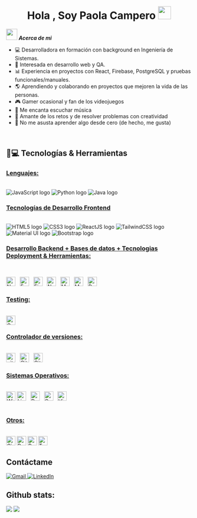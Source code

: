 <h1 align="center"><b>Hola , Soy Paola Campero </b><img src="https://media.giphy.com/media/hvRJCLFzcasrR4ia7z/giphy.gif" width="35"></h1>
<!--  -->

<img src="https://media.giphy.com/media/ObNTw8Uzwy6KQ/giphy.gif" width="30px">&nbsp;***Acerca de mi***

- 💻 Desarrolladora en formación con background en Ingeniería de Sistemas.
- 🚀 Interesada en desarrollo web y QA.
- 📊 Experiencia en proyectos con React, Firebase, PostgreSQL y pruebas funcionales/manuales.
- 🌎 Aprendiendo y colaborando en proyectos que mejoren la vida de las personas.
- 🎮 Gamer ocasional y fan de los videojuegos
- 🎵 Me encanta escuchar música
- 📌 Amante de los retos y de resolver problemas con creatividad
- 📖 No me asusta aprender algo desde cero (de hecho, me gusta)
<br>

## 🚀💻 Tecnologías & Herramientas

### <u> Lenguajes: </u>
<br>
<span>
<img src="https://img.shields.io/badge/JavaScript-323330?style=for-the-badge&logo=javascript&logoColor=F7DF1E" alt="JavaScript logo" title="JavaScript"/>
<img src = "https://img.shields.io/badge/Python-FFD43B?style=for-the-badge&logo=python&logoColor=blue" alt="Python logo"  title="Python"/>
<img src = "https://img.shields.io/badge/Java-ED8B00?style=for-the-badge&logo=java&logoColor=white" alt="Java logo"  title="Java"/>
</span>
<br>

### <u> Tecnologías de Desarrollo Frontend </u>

<br>
<span>
<img src="https://img.shields.io/badge/HTML5-E34F26?style=for-the-badge&logo=html5&logoColor=white" alt="HTML5 logo" title="HTML5"/>
<img src="https://img.shields.io/badge/CSS3-1572B6?style=for-the-badge&logo=css3&logoColor=white" alt="CSS3 logo" title="CSS3"/>
<img src="https://img.shields.io/badge/React-20232A?style=for-the-badge&logo=react&logoColor=61DAFB" alt="ReactJS logo" title="ReactJS" />
<img src="https://img.shields.io/badge/Tailwind_CSS-38B2AC?style=for-the-badge&logo=tailwind-css&logoColor=white" alt="TailwindCSS logo" title="TailwindCSS" />
<img src="https://img.shields.io/badge/Material%20UI-007FFF?style=for-the-badge&logo=mui&logoColor=white" alt="Material UI logo" title="Material UI" />
<img src="https://img.shields.io/badge/Bootstrap-563D7C?style=for-the-badge&logo=bootstrap&logoColor=white" alt="Bootstrap logo" title="Bootstrap"  />
</span>

### <u> Desarrollo Backend + Bases de datos + Tecnologias Deployment & Herramientas: </u>

<br>

<span><img src="https://img.shields.io/badge/Node.js-339933?style=for-the-badge&logo=nodedotjs&logoColor=white" alt="Node.js logo" title="Node.js" height="25" /></span>
&nbsp;
<span><img src="https://img.shields.io/badge/Express.js-000000?style=for-the-badge&logo=express&logoColor=white" alt="Express.js logo" title="Express.js" height="25" /></span>
&nbsp;
<span><img src="https://img.shields.io/badge/firebase-ffca28?style=for-the-badge&logo=firebase&logoColor=black" alt="Firebase logo" title="Firebase" height="25"/></span>
&nbsp;
<span><img src="https://img.shields.io/badge/netlify-%23000000.svg?style=for-the-badge&logo=netlify&logoColor=#00C7B7" alt="Netlify logo" title="Netlify" height="25"/></span>
&nbsp;
<span>
<span><img src="https://img.shields.io/badge/MongoDB-4EA94B?style=for-the-badge&logo=mongodb&logoColor=white" alt="MongoDB logo" title="MongoDB" height="25" /></span>
&nbsp;
<span>
<img src = "https://img.shields.io/badge/MySQL-005C84?style=for-the-badge&logo=mysql&logoColor=white" alt="MySQL logo" title="MySQL" height="25"/>
</span>
&nbsp;
<span><img src="https://img.shields.io/badge/Docker-2CA5E0?style=for-the-badge&logo=docker&logoColor=white" alt="Docker logo" title="Docker Code" height="25" /></span>
&nbsp;

### <u> Testing:</u>
<br>
<span>
<img src = "https://img.shields.io/badge/-cypress-%23E5E5E5?style=for-the-badge&logo=cypress&logoColor=058a5e" alt="Cypress Logo"  title="Cypress" height="25"/>
</span>

### <u> Controlador de versiones:</u>

<br>
<span><img src="https://img.shields.io/badge/GIT-E44C30?style=for-the-badge&logo=git&logoColor=white" alt="git logo" title="Git" height="25" /></span>
&nbsp;
<span><img src="https://img.shields.io/badge/GitHub-100000?style=for-the-badge&logo=github&logoColor=white" alt="Github logo" title="Github" height="25" /></span>
&nbsp;
<span><img src="https://img.shields.io/badge/gitlab-%23181717.svg?style=for-the-badge&logo=gitlab&logoColor=white" alt="Gitlab logo" title="Gitlab" height="25" /></span>


### <u> Sistemas Operativos:</u>

<br>
<span>
<img src = "https://img.shields.io/badge/Windows-0078D6?style=for-the-badge&logo=windows&logoColor=white" alt="Windows Logo"  title="Windows" height="25"/>
</span>
<span>
<img src = "https://img.shields.io/badge/Linux-FCC624?style=for-the-badge&logo=linux&logoColor=black" alt="Linux Logo"  title="Linux" height="25"/>
</span>
&nbsp;
<span><img src="https://img.shields.io/badge/Debian-D70A53?style=for-the-badge&logo=debian&logoColor=white" alt="Debian logo" title="Debian" height="25" /></span>
&nbsp;
<span><img src="https://img.shields.io/badge/openSUSE-%2364B345?style=for-the-badge&logo=openSUSE&logoColor=white" alt="OpenSuse logo" title="OpenSuse" height="25" /></span>
&nbsp;
<span><img src="https://img.shields.io/badge/VSCode-0078D4?style=for-the-badge&logo=visual%20studio%20code&logoColor=white" alt="Visual Studio Code logo" title="Visual Studio Code" height="25" /></span>
<br>
<br>

### <u> Otros:</u>
<br>
<span>
<img src = "https://img.shields.io/badge/cisco-%23049fd9.svg?style=for-the-badge&logo=cisco&logoColor=black" alt="Cisco Logo"  title="Cisco" height="25"/>
</span>
<span>
<img src = "https://img.shields.io/badge/Postman-FF6C37?style=for-the-badge&logo=postman&logoColor=white" alt="Postman Logo"  title="Postman" height="25"/>
</span>
<span>
<img src = "https://img.shields.io/badge/Postman-FF6C37?style=for-the-badge&logo=postman&logoColor=white" alt="Postman Logo"  title="Postman" height="25"/>
</span>
<span>
<img src = "https://img.shields.io/badge/Trello-%23026AA7.svg?style=for-the-badge&logo=Trello&logoColor=white" alt="Trello Logo"  title="Trello" height="25"/>
</span>


## Contáctame

<a href= "mailto:paola.campero.medina@gmail.com" target="top">
    <img src="https://img.shields.io/badge/Gmail-D14836?style=for-the-badge&logo=gmail&logoColor=white" alt="Gmail">
</a>
<a href="https://www.linkedin.com/in/paola-campero-desarrolladora-qa/" target="_blank">
  <img src="https://img.shields.io/badge/linkedin-%230077B5.svg?style=for-the-badge&logo=linkedin&logoColor=white" alt="LinkedIn">
</a>

<h2>Github stats:</h2> 

[![](https://github-readme-stats.vercel.app/api?username=paolaCampero11&show_icons=true&theme=tokyonight&hide_border=true&locale=en)](https://github.com/paolaCampero11)
[![](https://github-readme-streak-stats.herokuapp.com/?user=paolaCampero11&theme=material-palenight)](https://github.com/paolaCampero11)
</div>


